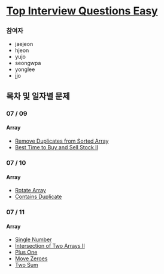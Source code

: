 # [Top Interview Questions Easy](https://leetcode.com/explore/interview/card/top-interview-questions-easy/)

### 참여자
- jaejeon
- hjeon
- yujo
- seongwpa
- yonglee
- jjo

## 목차 및 일자별 문제
### 07 / 09
#### Array
- [Remove Duplicates from Sorted Array](https://leetcode.com/explore/interview/card/top-interview-questions-easy/92/array/727/)
- [Best Time to Buy and Sell Stock II](https://leetcode.com/explore/interview/card/top-interview-questions-easy/92/array/564/)
### 07 / 10
#### Array
- [Rotate Array](https://leetcode.com/explore/interview/card/top-interview-questions-easy/92/array/646/)
- [Contains Duplicate](https://leetcode.com/explore/interview/card/top-interview-questions-easy/92/array/578/)
### 07 / 11
#### Array
- [Single Number](https://leetcode.com/explore/interview/card/top-interview-questions-easy/92/array/649/)
- [Intersection of Two Arrays II](https://leetcode.com/explore/interview/card/top-interview-questions-easy/92/array/674/)
- [Plus One](https://leetcode.com/explore/interview/card/top-interview-questions-easy/92/array/559/)
- [Move Zeroes](https://leetcode.com/explore/interview/card/top-interview-questions-easy/92/array/567/)
- [Two Sum](https://leetcode.com/explore/interview/card/top-interview-questions-easy/92/array/546/)
